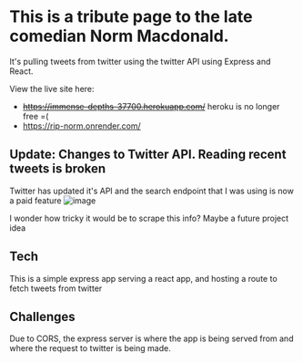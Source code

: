 # This is a tribute page to the late comedian Norm Macdonald. 

It's pulling tweets from twitter using the twitter API using Express and React.

View the live site here: 
- ~~https://immense-depths-37700.herokuapp.com/~~ heroku is no longer free =(
- https://rip-norm.onrender.com/


## Update: Changes to Twitter API. Reading recent tweets is broken
Twitter has updated it's API and the search endpoint that I was using is now a paid feature
![image](https://github.com/CapSap/norm-tribute/assets/23469082/cf8eb49f-16bc-417a-8989-c62b6dd2fa35)

I wonder how tricky it would be to scrape this info? Maybe a future project idea

## Tech
This is a simple express app serving a react app, and hosting a route to fetch tweets from twitter

## Challenges
Due to CORS, the express server is where the app is being served from and where the request to twitter is being made. 
